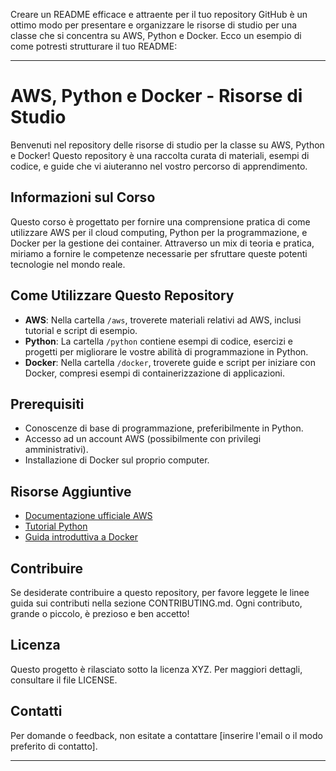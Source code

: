 Creare un README efficace e attraente per il tuo repository GitHub è un ottimo modo per presentare e organizzare le risorse di studio per una classe che si concentra su AWS, Python e Docker. Ecco un esempio di come potresti strutturare il tuo README:

---

# AWS, Python e Docker - Risorse di Studio

Benvenuti nel repository delle risorse di studio per la classe su AWS, Python e Docker! Questo repository è una raccolta curata di materiali, esempi di codice, e guide che vi aiuteranno nel vostro percorso di apprendimento.

## Informazioni sul Corso

Questo corso è progettato per fornire una comprensione pratica di come utilizzare AWS per il cloud computing, Python per la programmazione, e Docker per la gestione dei container. Attraverso un mix di teoria e pratica, miriamo a fornire le competenze necessarie per sfruttare queste potenti tecnologie nel mondo reale.

## Come Utilizzare Questo Repository

- **AWS**: Nella cartella `/aws`, troverete materiali relativi ad AWS, inclusi tutorial e script di esempio.
- **Python**: La cartella `/python` contiene esempi di codice, esercizi e progetti per migliorare le vostre abilità di programmazione in Python.
- **Docker**: Nella cartella `/docker`, troverete guide e script per iniziare con Docker, compresi esempi di containerizzazione di applicazioni.

## Prerequisiti

- Conoscenze di base di programmazione, preferibilmente in Python.
- Accesso ad un account AWS (possibilmente con privilegi amministrativi).
- Installazione di Docker sul proprio computer.

## Risorse Aggiuntive

- [Documentazione ufficiale AWS](https://aws.amazon.com/documentation/)
- [Tutorial Python](https://www.learnpython.org/)
- [Guida introduttiva a Docker](https://docs.docker.com/get-started/)

## Contribuire

Se desiderate contribuire a questo repository, per favore leggete le linee guida sui contributi nella sezione CONTRIBUTING.md. Ogni contributo, grande o piccolo, è prezioso e ben accetto!

## Licenza

Questo progetto è rilasciato sotto la licenza XYZ. Per maggiori dettagli, consultare il file LICENSE.

## Contatti

Per domande o feedback, non esitate a contattare [inserire l'email o il modo preferito di contatto].

---
